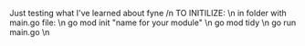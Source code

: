 Just testing what I've learned about fyne /n
TO INITILIZE: \n
in folder with main.go file: \n
go mod init "name for your module" \n
go mod tidy \n
go run main.go \n
